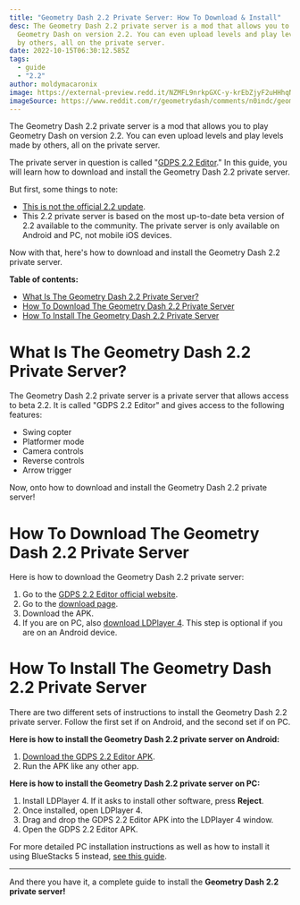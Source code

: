 ```yaml
---
title: "Geometry Dash 2.2 Private Server: How To Download & Install"
desc: T﻿he Geometry Dash 2.2 private server is a mod that allows you to play
  Geometry Dash on version 2.2. You can even upload levels and play levels made
  by others, all on the private server.
date: 2022-10-15T06:30:12.585Z
tags:
  - guide
  - "2.2"
author: moldymacaronix
image: https://external-preview.redd.it/NZMFL9nrkpGXC-y-krEbZjyF2uHHhqNFzN_ZUTn3By0.jpg?format=pjpg&auto=webp&s=86f106121dcdc47f82236819f105c2feb5469ffe
imageSource: https://www.reddit.com/r/geometrydash/comments/n0indc/geometry_dash_22_private_server_platformer/
---
```

T﻿he Geometry Dash 2.2 private server is a mod that allows you to play Geometry Dash on version 2.2. You can even upload levels and play levels made by others, all on the private server.

T﻿he private server in question is called "[GDPS 2.2 Editor](/posts/geometry-dash-2-2-editor-unlocked-how-to-get-the-2-2-level-editor-2022/)." In this guide, you will learn how to download and install the Geometry Dash 2.2 private server.

B﻿ut first, some things to note:

* [This is not the official 2.2 update](/posts/how-to-get-the-2-2-editor/).
* T﻿his 2.2 private server is based on the most up-to-date beta version of 2.2 available to the community.
  T﻿he private server is only available on Android and PC, not mobile iOS devices.

N﻿ow with that, here's how to download and install the Geometry Dash 2.2 private server.

**Table of contents:**

* [What Is The Geometry Dash 2.2 Private Server?](#what-is-the-geometry-dash-2-2-private-server%3F)
* [How To Download The Geometry Dash 2.2 Private Server](#how-to-download-the-geometry-dash-2-2-private-server)
* [How To Install The Geometry Dash 2.2 Private Server](#how-to-install-the-geometry-dash-2-2-private-server)

# What Is The Geometry Dash 2.2 Private Server?

T﻿he Geometry Dash 2.2 private server is a private server that allows access to beta 2.2. It is called "GDPS 2.2 Editor" and gives access to the following features:

* Swing copter
* Platformer mode
* Camera controls
* Reverse controls
* Arrow trigger

N﻿ow, onto how to download and install the Geometry Dash 2.2 private server!

# How To Download The Geometry Dash 2.2 Private Server

Here is how to download the Geometry Dash 2.2 private server:

1. G﻿o to the [GDPS 2.2 Editor official website](https://gdpseditor.com/os.html).
2. Go to the [download page](https://gdpseditor.com/download/).
3. D﻿ownload the APK.
4. I﻿f you are on PC, also [download LDPlayer 4](https://en.ldplayer.net/). This step is optional if you are on an Android device.

# How To Install The Geometry Dash 2.2 Private Server

T﻿here are two different sets of instructions to install the Geometry Dash 2.2 private server. Follow the first set if on Android, and the second set if on PC.

**H﻿ere is how to install the Geometry Dash 2.2 private server on Android:**

1. [D﻿ownload the GDPS 2.2 Editor APK](#how-to-download-the-geometry-dash-2-2-private-server).
2. R﻿un the APK like any other app.

**Here is how to install the Geometry Dash 2.2 private server on PC:**

1. I﻿nstall LDPlayer 4. If it asks to install other software, press **Reject**.
2. O﻿nce installed, open LDPlayer 4.
3. D﻿rag and drop the GDPS 2.2 Editor APK into the LDPlayer 4 window.
4. O﻿pen the GDPS 2.2 Editor APK.

F﻿or more detailed PC installation instructions as well as how to install it using BlueStacks 5 instead, [see this guide](https://docs.google.com/document/d/1uBYwMdy4vJ3NrZDHQV2uPXfgVg76Ijo5TQrJR9SeEtU/edit).

- - -

A﻿nd there you have it, a complete guide to install the **Geometry Dash 2.2 private server!**